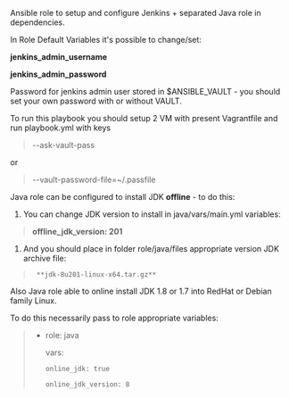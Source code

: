 Ansible role to setup and configure Jenkins + separated Java role in dependencies.

In Role Default Variables it's possible to change/set:

   **jenkins_admin_username**
   
   **jenkins_admin_password**
   

Password for jenkins admin user stored in $ANSIBLE_VAULT - you should set your own password with or without VAULT.

To run this playbook you should setup 2 VM with present Vagrantfile and run playbook.yml with keys

>   --ask-vault-pass
   
or 

>   --vault-password-file=~/.passfile




Java role can be configured to install JDK **offline** - to do this:
 
1. You can change JDK version to install in java/vars/main.yml variables:

>   **offline_jdk_version: 201**


1. And you should place in folder role/java/files appropriate version JDK archive file:

>      **jdk-8u201-linux-x64.tar.gz**

Also Java role able to online install JDK 1.8 or 1.7 into RedHat or Debian family Linux.

To do this necessarily pass to role appropriate variables:

>  - role: java
>  
>      vars:
>      
>        online_jdk: true
>        
>        online_jdk_version: 8

